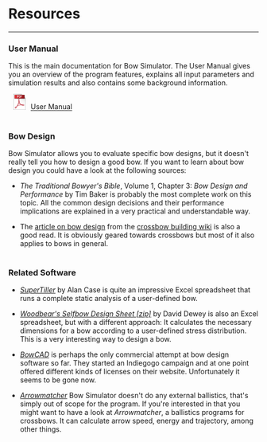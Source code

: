 # Resources

---

### User Manual

This is the main documentation for Bow Simulator. The User Manual gives you an overview of the program features, explains all input parameters and simulation results and also contains some background information.

<img src="../images/icon_pdf.png" style="width: 25px; margin: 0px 10px 0px 10px">[User Manual](files/user-manual.pdf)
<br><br>

<!--
### Technical Documentation

The Technical Documentation is geared towards developers and interested users who want to know exactly what the program is doing behind the scenes.
It contains all the theoretical work that Bow Simulator is based on, including the considerations that led to the mathematical bow model,
the derivation of the equations of motion and the numerical solution methods used to obtain the final results.

<img src="../img/icon_pdf.png" style="width: 25px; margin: 0px 10px 0px 10px">[Technical Documentation]()
<br>
<br>
-->

### Bow Design

Bow Simulator allows you to evaluate specific bow designs, but it doesn't really tell you how to design a good bow. If you want to learn about bow design you could have a look at the following sources:

* *The Traditional Bowyer's Bible*, Volume 1, Chapter 3: *Bow Design and Performance* by Tim Baker is probably the most complete work on this topic.
All the common design decisions and their performance implications are explained in a very practical and understandable way.

* The [article on bow design](http://crossbow.wikia.com/wiki/Bow_design) from the [crossbow building wiki](http://crossbow.wikia.com/wiki/Crossbow_Building_Wiki) is also a good read.
It is obviously geared towards crossbows but most of it also applies to bows in general.
<br><br>

### Related Software

* [*SuperTiller*](http://www.buildyourownbow.com/build-alongs/how-to-use-supertiller-build-along/) by Alan Case is quite an impressive Excel spreadsheet that runs a complete static analysis of a user-defined bow.

* [*Woodbear's Selfbow Design Sheet [zip]*](files/woodbears-selfbow-design-sheet.zip) by David Dewey is also an Excel spreadsheet, but with a different approach: It calculates the necessary dimensions for a bow according to a user-defined stress distribution. This is a very interesting way to design a bow.

* [*BowCAD*](https://www.indiegogo.com/projects/bowcad#/) is perhaps the only commercial attempt at bow design software so far. They started an Indiegogo campaign and at one point offered different kinds of licenses on their website. Unfortunately it seems to be gone now.

* [*Arrowmatcher*](http://www.x-ballistics.eu) Bow Simulator doesn't do any external ballistics, that's simply out of scope for the program. If you're interested in that you might want to have a look at *Arrowmatcher*, a ballistics programs for crossbows. It can calculate arrow speed, energy and trajectory, among other things.

<!--
### Physics of Bow and Arrow

**Archery Physics**

* *Determining the Stiffness Properties of Bowstring Materials* by Stefan Pfeifer [(PFD)]()

* *A method for static dimensioning of bows* by Stefan Pfeifer [(PDF)]()
-->
